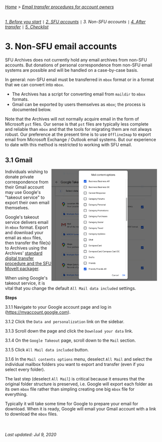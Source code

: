 ###### [Home](../../README.md) > [Email transfer procedures for account owners](./account-owners.md)
###### [1. Before you start](./s1-before-you-start.md) `|` [2. SFU accounts](./s2-sfu-accounts.md) `|` 3. Non-SFU accounts `|` [4. After transfer](./s4-after-transfer.md) `|` [5. Checklist](./s5-checklist.md)

# 3. Non-SFU email accounts

SFU Archives does not currently hold any email archives from non-SFU accounts. But donations of personal correspondence from non-SFU email systems are possible and will be handled on a case-by-case basis.

In general: non-SFU email must be transferred in `mbox` format or in a format that we can convert into `mbox`.
- The Archives has a script for converting email from `maildir` to `mbox` formats.
- Gmail can be exported by users themselves as `mbox`; the process is documented below.

Note that the Archives will not normally acquire email in the form of Microsoft `pst` files. Our sense is that `pst` files are typically less complete and reliable than `mbox` and that the tools for migrating them are not always robust. Our preference at the present time is to use `OfflineImap` to export email from Microsoft Exchange / Outlook email systems. But our experience to date with this method is restricted to working with SFU email.

## 3.1 Gmail

<img align="right" width = "350" src="../../images/gmail-options.png">
Individuals wishing to donate private correspondence from their Gmail account may use Google's "takeout service" to export their own email themselves.

Google's takeout service delivers email in `mbox` format. Export and download your email as `mbox` files, then transfer the file(s) to Archives using the Archives' [standard digital transfer procedure and the SFU MoveIt packager](http://www.sfu.ca/archives/digital-repository/transfer-digital-records.html).

When using Google's takeout service, it is vital that you change the default `All Mail data included` settings.

**Steps**

3.1.1 Navigate to your Google account page and log in (https://myaccount.google.com).

3.1.2 Click the `Data and personalization` link on the sidebar.

3.1.3 Scroll down the page and click the `Download your data` link.

3.1.4 On the `Google Takeout` page, scroll down to the `Mail` section.

3.1.5 Click `All Mail data included` button.

3.1.6 In the `Mail contents options` menu, deselect `All Mail` and select the individual mailbox folders you want to export and transfer (even if you select every folder).

The last step (deselect `All Mail`) is critical because it ensures that the original folder structure is preserved, i.e. Google will export each folder as its own `mbox` file rather than simpling creating one big `mbox` file for everything.

Typically it will take some time for Google to prepare your email for download. When it is ready, Google will email your Gmail account with a link to download the `mbox` files.

<br clear="both">

###### Last updated: Jul 9, 2020
